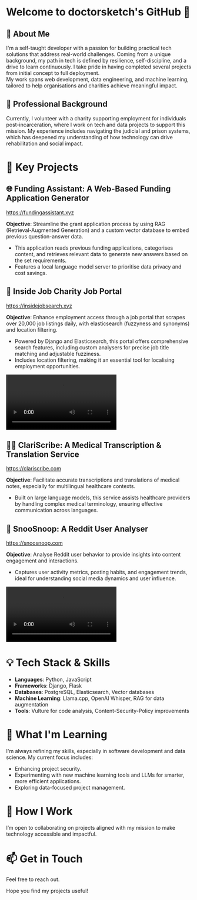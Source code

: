 # Welcome to doctorsketch's GitHub 👋

## 👤 About Me

I'm a self-taught developer with a passion for building practical tech solutions that address real-world challenges. Coming from a unique background, my path in tech is defined by resilience, self-discipline, and a drive to learn continuously. I take pride in having completed several projects from initial concept to full deployment.  
My work spans web development, data engineering, and machine learning, tailored to help organisations and charities achieve meaningful impact.

## 💼 Professional Background

Currently, I volunteer with a charity supporting employment for individuals post-incarceration, where I work on tech and data projects to support this mission. My experience includes navigating the judicial and prison systems, which has deepened my understanding of how technology can drive rehabilitation and social impact.

# 🔧 Key Projects

## 🌐 Funding Assistant: A Web-Based Funding Application Generator
https://fundingassistant.xyz

**Objective**: Streamline the grant application process by using RAG \(Retrieval-Augmented Generation\) and a custom vector database to embed previous question-answer data.

- This application reads previous funding applications, categorises content, and retrieves relevant data to generate new answers based on the set requirements.
- Features a local language model server to prioritise data privacy and cost savings.

## 💼 Inside Job Charity Job Portal
https://insidejobsearch.xyz

**Objective**: Enhance employment access through a job portal that scrapes over 20,000 job listings daily, with elasticsearch (fuzzyness and synonyms) and location filtering.

- Powered by Django and Elasticsearch, this portal offers comprehensive search features, including custom analysers for precise job title matching and adjustable fuzziness.
- Includes location filtering, making it an essential tool for localising employment opportunities.

<video src='https://insidejobsearch.xyz/static/images/insidejobsearch-search.mp4'></video>

## 🧑‍⚕️ ClariScribe: A Medical Transcription & Translation Service
https://clariscribe.com

**Objective**: Facilitate accurate transcriptions and translations of medical notes, especially for multilingual healthcare contexts.

- Built on large language models, this service assists healthcare providers by handling complex medical terminology, ensuring effective communication across languages.

## 👥 SnooSnoop: A Reddit User Analyser
https://snoosnoop.com

**Objective**: Analyse Reddit user behavior to provide insights into content engagement and interactions.

- Captures user activity metrics, posting habits, and engagement trends, ideal for understanding social media dynamics and user influence.

<video src='https://snoosnoop.com/static/img/snoosnoop-profile.mp4'></video>

# 💡 Tech Stack & Skills

- **Languages**: Python, JavaScript
- **Frameworks**: Django, Flask
- **Databases**: PostgreSQL, Elasticsearch, Vector databases
- **Machine Learning**: Llama.cpp, OpenAI Whisper, RAG for data augmentation
- **Tools**: Vulture for code analysis, Content-Security-Policy improvements

# 🌱 What I'm Learning

I'm always refining my skills, especially in software development and data science. My current focus includes:

- Enhancing project security.
- Experimenting with new machine learning tools and LLMs for smarter, more efficient applications.
- Exploring data-focused project management.

# 👥 How I Work

I’m open to collaborating on projects aligned with my mission to make technology accessible and impactful.

# 📫 Get in Touch

Feel free to reach out.

Hope you find my projects useful!
